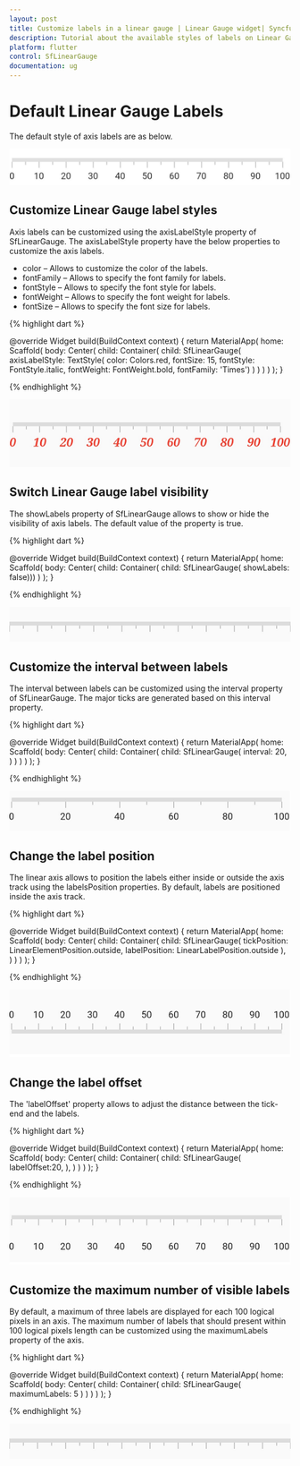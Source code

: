 ```yaml
---
layout: post
title: Customize labels in a linear gauge | Linear Gauge widget| Syncfusion
description: Tutorial about the available styles of labels on Linear Gauge Flutter widget.| Flutter Linear Gauge widget|
platform: flutter
control: SfLinearGauge
documentation: ug
---
```


# Default Linear Gauge Labels

The default style of axis labels are as below.

![Initialize linear gauge for axis](images/getting-started/default_linear_gauge.png)

## Customize Linear Gauge label styles

Axis labels can be customized using the axisLabelStyle property of SfLinearGauge. The axisLabelStyle property have the below properties to customize the axis labels.

* color – Allows to customize the color of the labels.
* fontFamily – Allows to specify the font family for labels.
* fontStyle – Allows to specify the font style for labels.
* fontWeight – Allows to specify the font weight for labels.
* fontSize – Allows to specify the font size for labels.

{% highlight dart %} 

@override
Widget build(BuildContext context) {
  return MaterialApp(
      home: Scaffold(
          body: Center(
              child: Container(
                  child: SfLinearGauge(
                    axisLabelStyle: TextStyle(
                        color: Colors.red,
                        fontSize: 15,
                        fontStyle: FontStyle.italic,
                        fontWeight: FontWeight.bold,
                        fontFamily: 'Times')
                  )
              )
          )
      )
  );
}

{% endhighlight %}

![Customize linear gauge axis label style](images/axis-labels/customize_label_style.png)

## Switch Linear Gauge label visibility

The showLabels property of SfLinearGauge allows to show or hide the visibility of axis labels. The default value of the property is true.

{% highlight dart %} 

@override
Widget build(BuildContext context) {
  return MaterialApp(
      home: Scaffold(
          body: Center(
              child: Container(
                  child: SfLinearGauge(
                   showLabels: false)))
      )
  );
}

{% endhighlight %}

![switch linear gauge axis label visibility](images/axis-labels/axis_label_visibility.png)

## Customize the interval between labels

The interval between labels can be customized using the interval property of SfLinearGauge. The major ticks are generated based on this interval property.

{% highlight dart %} 

@override
Widget build(BuildContext context) {
  return MaterialApp(
      home: Scaffold(
          body: Center(
              child: Container(
                  child: SfLinearGauge(
                   interval: 20,
                  )
              )
          )
      )
  );
}

{% endhighlight %}

![set maximum labels interval in axis track](images/axis-labels/axis_label_interval.png)

## Change the label position

The linear axis allows to position the labels either inside or outside the axis track using the labelsPosition properties. By default, labels are positioned inside the axis track.

{% highlight dart %} 

@override
Widget build(BuildContext context) {
  return MaterialApp(
      home: Scaffold(
          body: Center(
              child: Container(
                child: SfLinearGauge(
                    tickPosition: LinearElementPosition.outside,
                    labelPosition: LinearLabelPosition.outside
                ),
              )
          )
      )
  );
}

{% endhighlight %}

![flutter linear gauge label placement](images/axis-labels/label-placement.png)


## Change the label offset

The 'labelOffset' property allows to adjust the distance between the tick-end and the labels. 

{% highlight dart %} 

@override
Widget build(BuildContext context) {
  return MaterialApp(
      home: Scaffold(
          body: Center(
              child: Container(
                child: SfLinearGauge(
                  labelOffset:20,
                ),
              )
          )
      )
  );
}

{% endhighlight %}

![set maximum labels position in axis track](images/axis-labels/label_offset.png)

##  Customize the maximum number of visible labels

By default, a maximum of three labels are displayed for each 100 logical pixels in an axis. The maximum number of labels that should present within 100 logical pixels length can be customized using the maximumLabels property of the axis. 

{% highlight dart %} 

@override
Widget build(BuildContext context) {
  return MaterialApp(
      home: Scaffold(
          body: Center(
              child: Container(
                  child: SfLinearGauge(
                    maximumLabels: 5
                  )
              )
          )
      )
  );
}

{% endhighlight %}

![set maximum labels interval in axis track](images/axis-labels/axis_label_visibility.png)
